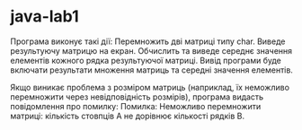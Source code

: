 # java-lab1

Програма виконує такі дії:
Перемножить дві матриці типу char.
Виведе результуючу матрицю на екран.
Обчислить та виведе середнє значення елементів кожного рядка результуючої матриці.
Вивід програми буде включати результати множення матриць та середні значення елементів.

Якщо виникає проблема з розміром матриць (наприклад, їх неможливо перемножити через невідповідність розмірів), програма видасть повідомлення про помилку:
Помилка: Неможливо перемножити матриці: кількість стовпців A не дорівнює кількості рядків B.
